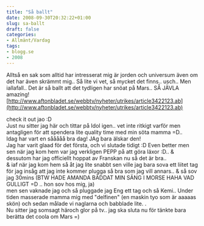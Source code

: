 ```yaml
---
title: "Så ballt"
date: 2008-09-30T20:32:22+01:00
slug: sa-ballt
draft: false
categories:
- Allmänt/Vardag
tags:
- blogg.se
- 2008
---
```

Alltså en sak som alltid har intresserat mig är jorden och universum även om det har även skrämmt mig.. Så lite vi vet, så mycket det finns.. usch.. Men iallafall.. Det är så ballt att det tydligen har snöat på Mars.. SÅ JÄVLA amazing! [http://www.aftonbladet.se/webbtv/nyheter/utrikes/article3422123.ab](http://www.aftonbladet.se/webbtv/nyheter/utrikes/article3422123.ab)  
  
check it out jao :D  
Just nu sitter jag här och tittar på Idol igen.. vet inte ritkigt varför men antagligen för att spendera lite quality time med min söta mamma =D..  
Idag har vart en sååååå bra dag! JAg bara älskar den!  
Jag har varit glaad för det första, och vi slutade tidigt :D Even better men sen när jag kom hem var jag verkligen PEPP på att göra läxor :D.. & dessutom har jag officiellt hoppat av Franskan nu så det är bra..  
& iaf när jag kom hem så åt jag lite snabbt sen ville jag bara sova ett liitet tag för jag insåg att jag inte kommer plugga så bra som jag vill annars.. & så sov jag 30mins (BTW HADE AMANDA BÄDDAT MIN SÄNG I MORSE HAHA VAD GULLIGT =D .. hon sov hos mig, ja)  
men sen vaknade jag och så pluggade jag Eng ett tag och så Kemi.. Under tiden masserade mamma mig med "delfinen" (en maskin tyo som är aaaaas skön) och sedan målade vi naglarna och babblade lite. .  
Nu sitter jag somsagt häroch glor på tv.. jag ska sluta nu för tänkte bara berätta det coola om Mars =)